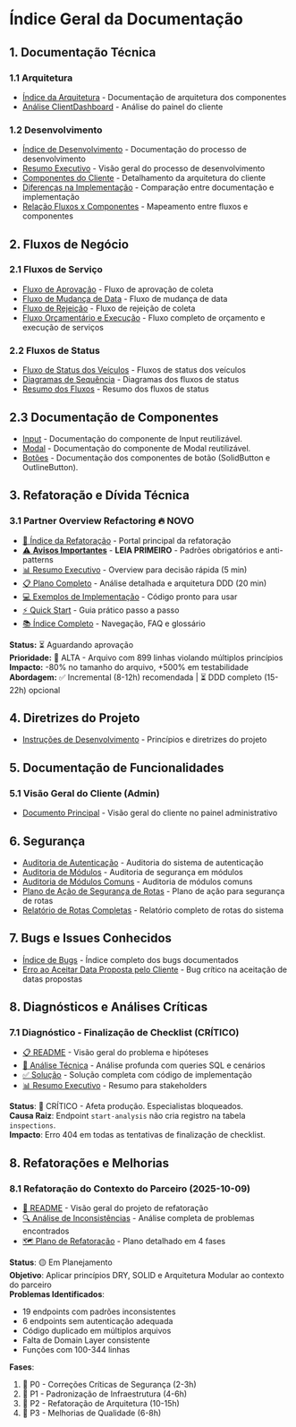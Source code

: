 # Índice Geral da Documentação

## 1. Documentação Técnica

### 1.1 Arquitetura
- [Índice da Arquitetura](architecture/indice.md) - Documentação de arquitetura dos componentes
- [Análise ClientDashboard](../architecture/client_dashboard.md) - Análise do painel do cliente

### 1.2 Desenvolvimento
- [Índice de Desenvolvimento](development/indice.md) - Documentação do processo de desenvolvimento
- [Resumo Executivo](development/resumo_executivo.md) - Visão geral do processo de desenvolvimento
- [Componentes do Cliente](development/componentes_cliente.md) - Detalhamento da arquitetura do cliente
- [Diferenças na Implementação](development/diferencas_implementacao.md) - Comparação entre documentação e implementação
- [Relação Fluxos x Componentes](development/fluxos_componentes.md) - Mapeamento entre fluxos e componentes

## 2. Fluxos de Negócio

### 2.1 Fluxos de Serviço
- [Fluxo de Aprovação](business-flows/fluxo_aprovacao.md) - Fluxo de aprovação de coleta
- [Fluxo de Mudança de Data](business-flows/fluxo_mudanca_data.md) - Fluxo de mudança de data
- [Fluxo de Rejeição](business-flows/fluxo_rejeicao.md) - Fluxo de rejeição de coleta
- [Fluxo Orçamentário e Execução](business-flows/fluxo_orcamentario.md) - Fluxo completo de orçamento e execução de serviços

### 2.2 Fluxos de Status
- [Fluxo de Status dos Veículos](business-flows/fluxo_status_veiculos.md) - Fluxos de status dos veículos
- [Diagramas de Sequência](business-flows/diagramas_sequencia.md) - Diagramas dos fluxos de status
- [Resumo dos Fluxos](business-flows/resumo_fluxos_status.md) - Resumo dos fluxos de status

## 2.3 Documentação de Componentes
- [Input](components/Input.md) - Documentação do componente de Input reutilizável.
- [Modal](components/Modal.md) - Documentação do componente de Modal reutilizável.
- [Botões](components/Buttons.md) - Documentação dos componentes de botão (SolidButton e OutlineButton).

## 3. Refatoração e Dívida Técnica

### 3.1 Partner Overview Refactoring 🔥 NOVO
- [📖 Índice da Refatoração](refactoring/README.md) - Portal principal da refatoração
- [⚠️ **Avisos Importantes**](refactoring/IMPORTANT_WARNINGS.md) - **LEIA PRIMEIRO** - Padrões obrigatórios e anti-patterns
- [📊 Resumo Executivo](refactoring/EXECUTIVE_SUMMARY.md) - Overview para decisão rápida (5 min)
- [📋 Plano Completo](refactoring/PARTNER_OVERVIEW_REFACTORING_PLAN.md) - Análise detalhada e arquitetura DDD (20 min)
- [💻 Exemplos de Implementação](refactoring/PARTNER_OVERVIEW_IMPLEMENTATION_EXAMPLES.md) - Código pronto para usar
- [⚡ Quick Start](refactoring/QUICK_START_REFACTORING.md) - Guia prático passo a passo
- [📚 Índice Completo](refactoring/INDEX.md) - Navegação, FAQ e glossário

**Status:** ⏳ Aguardando aprovação  
**Prioridade:** 🔴 ALTA - Arquivo com 899 linhas violando múltiplos princípios  
**Impacto:** -80% no tamanho do arquivo, +500% em testabilidade  
**Abordagem:** ✅ Incremental (8-12h) recomendada | ⏳ DDD completo (15-22h) opcional

## 4. Diretrizes do Projeto

- [Instruções de Desenvolvimento](DEVELOPMENT_INSTRUCTIONS.md) - Princípios e diretrizes do projeto

## 5. Documentação de Funcionalidades

### 5.1 Visão Geral do Cliente (Admin)
- [Documento Principal](admin-client-dashboard.md) - Visão geral do cliente no painel administrativo

## 6. Segurança

- [Auditoria de Autenticação](security/auditoria-autenticacao.md) - Auditoria do sistema de autenticação
- [Auditoria de Módulos](security/auditoria-lib-modulos.md) - Auditoria de segurança em módulos
- [Auditoria de Módulos Comuns](security/auditoria-modulos.md) - Auditoria de módulos comuns
- [Plano de Ação de Segurança de Rotas](security/plano-acao-seguranca-rotas.md) - Plano de ação para segurança de rotas
- [Relatório de Rotas Completas](security/relatorio-rotas-completas.md) - Relatório completo de rotas do sistema

## 7. Bugs e Issues Conhecidos

- [Índice de Bugs](bugs/indice.md) - Índice completo dos bugs documentados
- [Erro ao Aceitar Data Proposta pelo Cliente](bugs/admin_accept_proposed_date_bug.md) - Bug crítico na aceitação de datas propostas

## 8. Diagnósticos e Análises Críticas

### 7.1 Diagnóstico - Finalização de Checklist (CRÍTICO)
- [📋 README](diagnostic-finalize-checklist/README.md) - Visão geral do problema e hipóteses
- [🔬 Análise Técnica](diagnostic-finalize-checklist/TECHNICAL_ANALYSIS.md) - Análise profunda com queries SQL e cenários
- [✅ Solução](diagnostic-finalize-checklist/SOLUTION.md) - Solução completa com código de implementação
- [📊 Resumo Executivo](diagnostic-finalize-checklist/EXECUTIVE_SUMMARY.md) - Resumo para stakeholders

**Status**: 🔴 CRÍTICO - Afeta produção. Especialistas bloqueados.  
**Causa Raiz**: Endpoint `start-analysis` não cria registro na tabela `inspections`.  
**Impacto**: Erro 404 em todas as tentativas de finalização de checklist.

## 8. Refatorações e Melhorias

### 8.1 Refatoração do Contexto do Parceiro (2025-10-09)
- [📖 README](partner-refactoring/README.md) - Visão geral do projeto de refatoração
- [🔍 Análise de Inconsistências](partner-refactoring/01-ANALYSIS.md) - Análise completa de problemas encontrados
- [🗺️ Plano de Refatoração](partner-refactoring/02-REFACTORING-PLAN.md) - Plano detalhado em 4 fases

**Status**: 🟡 Em Planejamento  
**Objetivo**: Aplicar princípios DRY, SOLID e Arquitetura Modular ao contexto do parceiro  
**Problemas Identificados**:
- 19 endpoints com padrões inconsistentes
- 6 endpoints sem autenticação adequada
- Código duplicado em múltiplos arquivos
- Falta de Domain Layer consistente
- Funções com 100-344 linhas

**Fases**:
1. 🔴 P0 - Correções Críticas de Segurança (2-3h)
2. 🔴 P1 - Padronização de Infraestrutura (4-6h)
3. 🔴 P2 - Refatoração de Arquitetura (10-15h)
4. 🔴 P3 - Melhorias de Qualidade (6-8h)

